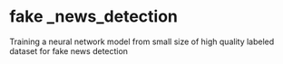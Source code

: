 # fake _news_detection
 Training a neural network model from small size of high quality labeled dataset for fake news detection
